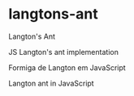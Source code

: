 # langtons-ant
Langton's Ant

JS Langton's ant implementation

Formiga de Langton em JavaScript

Langton ant in JavaScript

